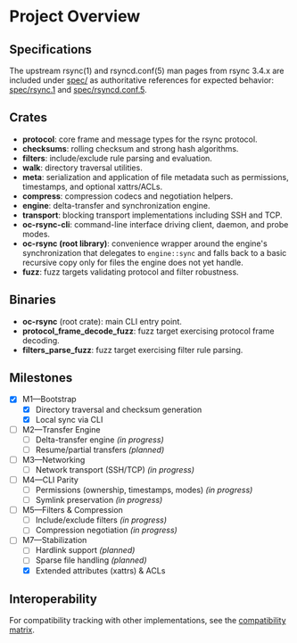 # Project Overview

## Specifications
The upstream rsync(1) and rsyncd.conf(5) man pages from rsync 3.4.x are included under [spec/](spec) as authoritative references for expected behavior: [spec/rsync.1](spec/rsync.1) and [spec/rsyncd.conf.5](spec/rsyncd.conf.5).

## Crates
- **protocol**: core frame and message types for the rsync protocol.
- **checksums**: rolling checksum and strong hash algorithms.
- **filters**: include/exclude rule parsing and evaluation.
- **walk**: directory traversal utilities.
- **meta**: serialization and application of file metadata such as permissions, timestamps, and optional xattrs/ACLs.
- **compress**: compression codecs and negotiation helpers.
- **engine**: delta-transfer and synchronization engine.
- **transport**: blocking transport implementations including SSH and TCP.
- **oc-rsync-cli**: command-line interface driving client, daemon, and probe modes.
- **oc-rsync (root library)**: convenience wrapper around the engine's synchronization that
  delegates to `engine::sync` and falls back to a basic recursive copy only for
  files the engine does not yet handle.
- **fuzz**: fuzz targets validating protocol and filter robustness.

## Binaries
- **oc-rsync** (root crate): main CLI entry point.
- **protocol_frame_decode_fuzz**: fuzz target exercising protocol frame decoding.
- **filters_parse_fuzz**: fuzz target exercising filter rule parsing.

## Milestones
- [x] M1—Bootstrap
  - [x] Directory traversal and checksum generation
  - [x] Local sync via CLI
- [ ] M2—Transfer Engine
  - [ ] Delta-transfer engine *(in progress)*
  - [ ] Resume/partial transfers *(planned)*
- [ ] M3—Networking
  - [ ] Network transport (SSH/TCP) *(in progress)*
- [ ] M4—CLI Parity
  - [ ] Permissions (ownership, timestamps, modes) *(in progress)*
  - [ ] Symlink preservation *(in progress)*
- [ ] M5—Filters & Compression
  - [ ] Include/exclude filters *(in progress)*
  - [ ] Compression negotiation *(in progress)*
- [ ] M7—Stabilization
  - [ ] Hardlink support *(planned)*
  - [ ] Sparse file handling *(planned)*
  - [x] Extended attributes (xattrs) & ACLs

## Interoperability
For compatibility tracking with other implementations, see the [compatibility matrix](compat_matrix.md).
